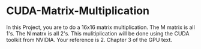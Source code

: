 # CUDA-Matrix-Multiplication
In this Project, you are to do a 16x16 matrix multiplication. The M matrix is all 1's. The N matrx is all 2's. This mulitiplication will be done using the CUDA toolkit from NVIDIA. Your reference is 2. Chapter 3 of the GPU text.
